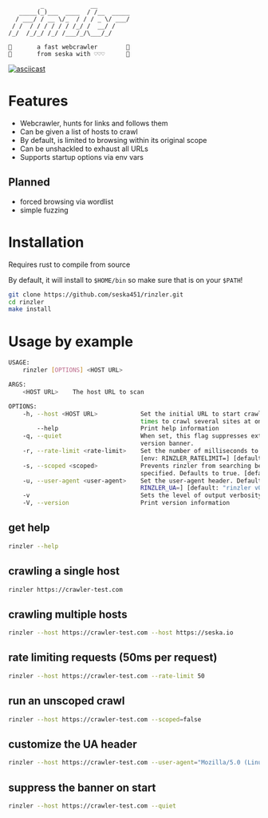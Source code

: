 ```
         _             __         
   _____(_)___  ____  / /__  _____
  / ___/ / __ \/_  / / / _ \/ ___/
 / /  / / / / / / /_/ /  __/ /    
/_/  /_/_/ /_/ /___/_/\___/_/     
                                  
🙌       a fast webcrawler        🙌
🙌       from seska with ♡♡♡      🙌
```
[![asciicast](https://asciinema.org/a/8lXG4M8CFOw4LJQvHcHZ0Xz6A.svg)](https://asciinema.org/a/8lXG4M8CFOw4LJQvHcHZ0Xz6A)
# Features
- Webcrawler, hunts for links and follows them
- Can be given a list of hosts to crawl
- By default, is limited to browsing within its original scope
- Can be unshackled to exhaust all URLs
- Supports startup options via env vars

## Planned
- forced browsing via wordlist
- simple fuzzing

# Installation

Requires rust to compile from source

By default, it will install to `$HOME/bin` so make sure that is on your `$PATH`!
```bash
git clone https://github.com/seska451/rinzler.git
cd rinzler
make install
```

# Usage by example
```bash
USAGE:
    rinzler [OPTIONS] <HOST URL>

ARGS:
    <HOST URL>    The host URL to scan

OPTIONS:
    -h, --host <HOST URL>            Set the initial URL to start crawling. Can be set multiple
                                     times to crawl several sites at once. [env: RINZLER_HOSTS=]
        --help                       Print help information
    -q, --quiet                      When set, this flag suppresses extraneous output like the
                                     version banner.
    -r, --rate-limit <rate-limit>    Set the number of milliseconds to wait between each request.
                                     [env: RINZLER_RATELIMIT=] [default: 0]
    -s, --scoped <scoped>            Prevents rinzler from searching beyond the original domains
                                     specified. Defaults to true. [default: true]
    -u, --user-agent <user-agent>    Set the user-agent header. Defaults to '0.0.1-alpha' [env:
                                     RINZLER_UA=] [default: "rinzler v0.0.1-alpha"]
    -v                               Sets the level of output verbosity. Set multiple times 
    -V, --version                    Print version information

```
## get help
```bash
rinzler --help
```
## crawling a single host
```bash
rinzler https://crawler-test.com 
```
## crawling multiple hosts
```bash
rinzler --host https://crawler-test.com --host https://seska.io 
```
## rate limiting requests (50ms per request)
```bash
rinzler --host https://crawler-test.com --rate-limit 50
```
## run an unscoped crawl
```bash
rinzler --host https://crawler-test.com --scoped=false 
```
## customize the UA header
```bash
rinzler --host https://crawler-test.com --user-agent="Mozilla/5.0 (Linux; Android 8.0.0; SM-G960F Build/R16NW) AppleWebKit/537.36 (KHTML, like Gecko) Chrome/62.0.3202.84 Mobile Safari/537.36" 
```
## suppress the banner on start
```bash
rinzler --host https://crawler-test.com --quiet 
```
